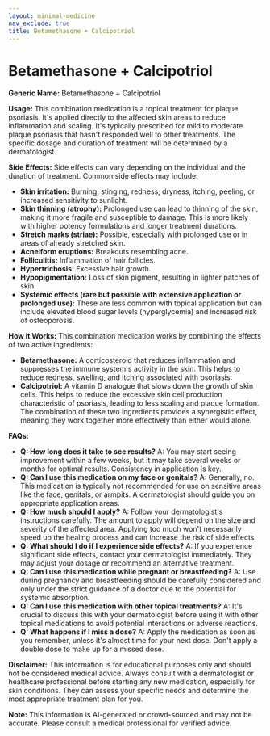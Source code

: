 ```yaml
---
layout: minimal-medicine
nav_exclude: true
title: Betamethasone + Calcipotriol
---
```


# Betamethasone + Calcipotriol

**Generic Name:** Betamethasone + Calcipotriol

**Usage:**  This combination medication is a topical treatment for plaque psoriasis. It's applied directly to the affected skin areas to reduce inflammation and scaling.  It's typically prescribed for mild to moderate plaque psoriasis that hasn't responded well to other treatments.  The specific dosage and duration of treatment will be determined by a dermatologist.

**Side Effects:**  Side effects can vary depending on the individual and the duration of treatment. Common side effects may include:

* **Skin irritation:** Burning, stinging, redness, dryness, itching, peeling, or increased sensitivity to sunlight.
* **Skin thinning (atrophy):**  Prolonged use can lead to thinning of the skin, making it more fragile and susceptible to damage.  This is more likely with higher potency formulations and longer treatment durations.
* **Stretch marks (striae):**  Possible, especially with prolonged use or in areas of already stretched skin.
* **Acneiform eruptions:**  Breakouts resembling acne.
* **Folliculitis:**  Inflammation of hair follicles.
* **Hypertrichosis:** Excessive hair growth.
* **Hypopigmentation:** Loss of skin pigment, resulting in lighter patches of skin.
* **Systemic effects (rare but possible with extensive application or prolonged use):**  These are less common with topical application but can include elevated blood sugar levels (hyperglycemia) and increased risk of osteoporosis.

**How it Works:** This combination medication works by combining the effects of two active ingredients:

* **Betamethasone:** A corticosteroid that reduces inflammation and suppresses the immune system's activity in the skin. This helps to reduce redness, swelling, and itching associated with psoriasis.
* **Calcipotriol:** A vitamin D analogue that slows down the growth of skin cells.  This helps to reduce the excessive skin cell production characteristic of psoriasis, leading to less scaling and plaque formation.  The combination of these two ingredients provides a synergistic effect, meaning they work together more effectively than either would alone.


**FAQs:**

* **Q: How long does it take to see results?** A:  You may start seeing improvement within a few weeks, but it may take several weeks or months for optimal results.  Consistency in application is key.
* **Q: Can I use this medication on my face or genitals?** A:  Generally, no. This medication is typically not recommended for use on sensitive areas like the face, genitals, or armpits.  A dermatologist should guide you on appropriate application areas.
* **Q: How much should I apply?** A:  Follow your dermatologist's instructions carefully.  The amount to apply will depend on the size and severity of the affected area.  Applying too much won't necessarily speed up the healing process and can increase the risk of side effects.
* **Q: What should I do if I experience side effects?** A:  If you experience significant side effects, contact your dermatologist immediately.  They may adjust your dosage or recommend an alternative treatment.
* **Q: Can I use this medication while pregnant or breastfeeding?** A:  Use during pregnancy and breastfeeding should be carefully considered and only under the strict guidance of a doctor due to the potential for systemic absorption.
* **Q: Can I use this medication with other topical treatments?** A:  It's crucial to discuss this with your dermatologist before using it with other topical medications to avoid potential interactions or adverse reactions.
* **Q: What happens if I miss a dose?** A: Apply the medication as soon as you remember, unless it's almost time for your next dose.  Don't apply a double dose to make up for a missed dose.


**Disclaimer:** This information is for educational purposes only and should not be considered medical advice. Always consult with a dermatologist or healthcare professional before starting any new medication, especially for skin conditions.  They can assess your specific needs and determine the most appropriate treatment plan for you.


**Note:** This information is AI-generated or crowd-sourced and may not be accurate. Please consult a medical professional for verified advice.